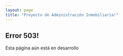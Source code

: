 ```yaml
---
layout: page
title: "Proyecto de Administración Inmobiliaria!"
---
```


## Error 503!

Esta página aún está en desarrollo
